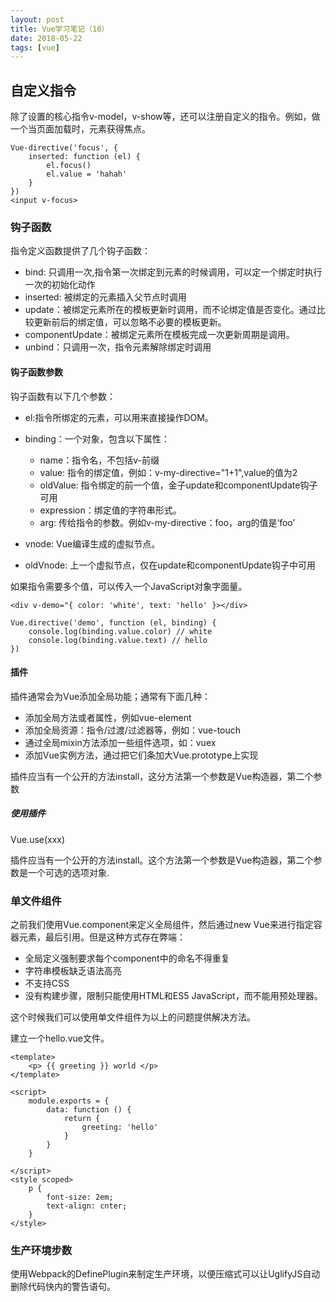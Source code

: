 ```yaml
---
layout: post
title: Vue学习笔记（10）
date: 2018-05-22
tags: [vue]
---
```


## 自定义指令

除了设置的核心指令v-model，v-show等，还可以注册自定义的指令。例如，做一个当页面加载时，元素获得焦点。

    Vue-directive('focus', {
        inserted: function (el) {
            el.focus()
            el.value = 'hahah'
        }
    })
    <input v-focus>

### 钩子函数

指令定义函数提供了几个钩子函数：

- bind: 只调用一次,指令第一次绑定到元素的时候调用，可以定一个绑定时执行一次的初始化动作
- inserted: 被绑定的元素插入父节点时调用
- update：被绑定元素所在的模板更新时调用，而不论绑定值是否变化。通过比较更新前后的绑定值，可以忽略不必要的模板更新。
- componentUpdate：被绑定元素所在模板完成一次更新周期是调用。
- unbind：只调用一次，指令元素解除绑定时调用

#### 钩子函数参数

钩子函数有以下几个参数：

- el:指令所绑定的元素，可以用来直接操作DOM。
- binding：一个对象，包含以下属性：
    - name：指令名，不包括v-前缀
    - value: 指令的绑定值，例如：v-my-directive="1+1",value的值为2
    - oldValue: 指令绑定的前一个值，金子update和componentUpdate钩子可用
    - expression：绑定值的字符串形式。
    - arg: 传给指令的参数。例如v-my-directive：foo，arg的值是‘foo’

- vnode: Vue编译生成的虚拟节点。
- oldVnode: 上一个虚拟节点，仅在update和componentUpdate钩子中可用

如果指令需要多个值，可以传入一个JavaScript对象字面量。

    <div v-demo="{ color: 'white', text: 'hello' }></div>

    Vue.directive('demo', function (el, binding) {
        console.log(binding.value.color) // white
        console.log(binding.value.text) // hello
    })

#### 插件

插件通常会为Vue添加全局功能；通常有下面几种：

- 添加全局方法或者属性，例如vue-element
- 添加全局资源：指令/过渡/过滤器等，例如：vue-touch
- 通过全局mixin方法添加一些组件选项，如：vuex
- 添加Vue实例方法，通过把它们条加大Vue.prototype上实现

插件应当有一个公开的方法install，这分方法第一个参数是Vue构造器，第二个参数

##### 使用插件

Vue.use(xxx)

插件应当有一个公开的方法install。这个方法第一个参数是Vue构造器，第二个参数是一个可选的选项对象.

### 单文件组件

之前我们使用Vue.component来定义全局组件，然后通过new Vue来进行指定容器元素，最后引用。但是这种方式存在弊端：

- 全局定义强制要求每个component中的命名不得重复
- 字符串模板缺乏语法高亮
- 不支持CSS
- 没有构建步骤，限制只能使用HTML和ES5 JavaScript，而不能用预处理器。

这个时候我们可以使用单文件组件为以上的问题提供解决方法。

建立一个hello.vue文件。

    <template>
        <p> {{ greeting }} world </p>
    </template>

    <script>
        module.exports = {
            data: function () {
                return {
                    greeting: 'hello'
                }
            }
        }

    </script>
    <style scoped>
        p {
            font-size: 2em;
            text-align: cnter;
        }
    </style>

### 生产环境步数

使用Webpack的DefinePlugin来制定生产环境，以便压缩式可以让UglifyJS自动删除代码快内的警告语句。